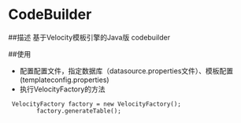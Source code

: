 # CodeBuilder

##描述
基于Velocity模板引擎的Java版 codebuilder

##使用
- 配置配置文件，指定数据库（datasource.properties文件）、模板配置(templateconfig.properties)
- 执行VelocityFactory的方法

```
 VelocityFactory factory = new VelocityFactory();
        factory.generateTable();
```

